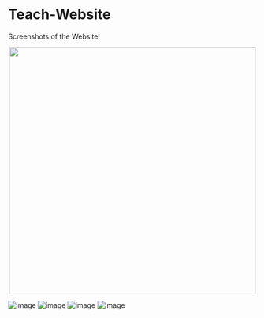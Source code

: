﻿# Teach-Website
 Screenshots of the Website!

<div align="center">
  <img src="https://github.com/user-attachments/assets/8563666e-5e66-405d-a0ef-52a713b31958" width="500px">
</div>

![image](https://github.com/user-attachments/assets/bc3da8b1-ba87-4de7-a03e-1fede7c277da)
![image](https://github.com/user-attachments/assets/a671b318-aacd-4005-9777-626c70d018c1)
![image](https://github.com/user-attachments/assets/30cbe471-95a7-47bd-afba-b1fcbd1da594)
![image](https://github.com/user-attachments/assets/be1599c4-3776-4176-b55b-8165c3aea0b8)
